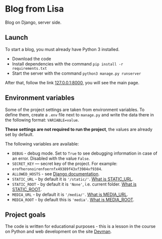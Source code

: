 # Blog from Lisa

Blog on Django, server side.

## Launch

To start a blog, you must already have Python 3 installed.

- Download the code
- Install dependencies with the command `pip install -r requirements.txt`
- Start the server with the command `python3 manage.py runserver`

After that, follow the link [127.0.0.1:8000](http://127.0.0.1:8000), you will see the main page.

## Environment variables

Some of the project settings are taken from environment variables. To define them, create a `.env` file next to `manage.py` and write the data there in the following format: `VARIABLE=value`.

**These settings are not required to run the project**, the values are already set by default.

The following variables are available:
- `DEBUG` - debug mode. Set to `True` to see debugging information in case of an error. Disabled with the value `False`.
- `SECRET_KEY` — secret key of the project. For example: `erofheronoirenfoernfx49389f43xf3984xf9384`.
- `ALLOWED_HOSTS` - see [Django documentation](https://docs.djangoproject.com/en/3.1/ref/settings/#allowed-hosts).
- `STATIC_URL` - by default it is `'/static/'`. [What is STATIC_URL](https://docs.djangoproject.com/en/3.0/ref/settings/#std:setting-STATIC_URL).
- `STATIC_ROOT` - by default it is `'None'`, i.e. current folder. [What is STATIC_ROOT](https://docs.djangoproject.com/en/3.0/ref/settings/#std:setting-STATIC_ROOT).
- `MEDIA_URL` - by default it is `'/media/'`. [What is MEDIA_URL](https://docs.djangoproject.com/en/3.0/ref/settings/#std:setting-MEDIA_URL).
- `MEDIA_ROOT` - by default this is `'media'`. [What is MEDIA_ROOT](https://docs.djangoproject.com/en/3.0/ref/settings/#std:setting-MEDIA_ROOT).

## Project goals

The code is written for educational purposes - this is a lesson in the course on Python and web development on the site [Devman](https://dvmn.org).